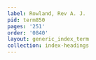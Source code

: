 ```yaml
---
label: Rowland, Rev A. J.
pid: term850
pages: '251'
order: '0840'
layout: generic_index_term
collection: index-headings
---
```

